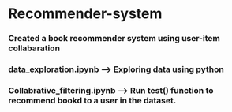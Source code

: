# Recommender-system
### Created a book recommender system using user-item collabaration
### data_exploration.ipynb --> Exploring data using python
### Collabrative_filtering.ipynb --> Run test() function to recommend bookd to a user in the dataset.

